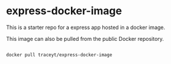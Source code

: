 # express-docker-image
This is a starter repo for a express app hosted in a docker image.

This image can also be pulled from the public Docker repository.

<code>
docker pull traceyt/express-docker-image
</code>
